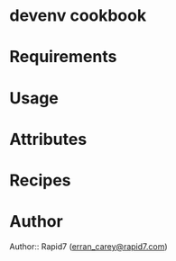 # devenv cookbook

# Requirements

# Usage

# Attributes

# Recipes

# Author

Author:: Rapid7 (<erran_carey@rapid7.com>)
